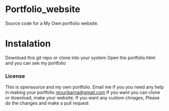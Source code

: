# Portfolio_website
Source code for a My Own portfolio website.

# Instalation
Download this git repo or clone into your system
Open the portfolio.html and you can see my portfolio

### License
This is opensource and my own portfolio.
Email me if you you need any help in making your portfolio revurikarna@gmail.com
If you want you can clone or download, make your website. 
If you want any custom chnages, Please do the changes and make a pull request